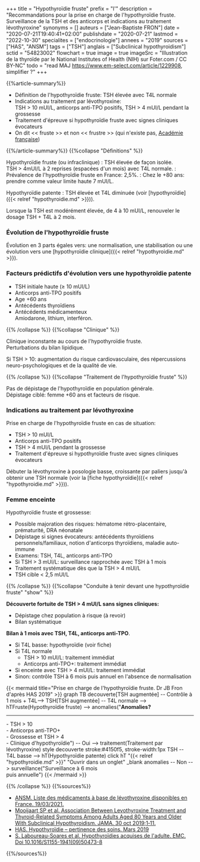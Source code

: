 +++
title = "Hypothyroïdie fruste"
prefix = "l'"
description = "Recommandations pour la prise en charge de l'hypothyroïdie fruste. Surveillance de la TSH et des anticorps et indications au traitement lévothyroxine"
synonyms = []
auteurs = ["Jean-Baptiste FRON"]
date = "2020-07-21T19:40:41+02:00"
publishdate = "2020-07-21"
lastmod = "2022-10-30"
specialites = ["endocrinologie"]
annees = "2019"
sources = ["HAS", "ANSM"]
tags = ["TSH"]
anglais = ["Subclinical hypothyroidism"]
sctid = "54823002"
flowchart = true
image = true
imageSrc = "Illustration de la thyroïde par le National Institutes of Health (NIH) sur Foter.com / CC BY-NC"
todo = "read MAJ https://www.em-select.com/article/1229908, simplifier ?"
+++

{{%article-summary%}}

- Définition de l'hypothyroïdie fruste: TSH élevée avec T4L normale
- Indications au traitement par lévothyroxine:  
  TSH > 10 mUI/L, anticorps anti-TPO positifs, TSH > 4 mUI/L pendant la grossesse
- Traitement d'épreuve si hypothyroïdie fruste avec signes cliniques évocateurs
- On dit << fruste >> et non << frustre >> (qui n'existe pas, [Académie française](https://www.dictionnaire-academie.fr/article/A9F1803))

{{%/article-summary%}}
{{%collapse "Définitions" %}}

Hypothyroïdie fruste (ou infraclinique)
: TSH élevée de façon isolée.  
TSH > 4mUI/L à 2 reprises (espacées d'un mois) avec T4L normale.
: Prévalence de l'hypothyroïdie fruste en France: 2,5%.
: Chez le +80 ans: prendre comme valeur limite haute 7 mUI/L.

Hypothyroïdie patente
: TSH élevée et T4L diminuée (voir [hypothyroïdie]({{< relref "hypothyroidie.md" >}})).

Lorsque la TSH est modérément élevée, de 4 à 10 mUI/L, renouveler le dosage TSH + T4L à 2 mois.

### Évolution de l'hypothyroïdie fruste

Évolution en 3 parts égales vers: une normalisation, une stabilisation ou une évolution vers une [hypothyroïdie clinique]({{< relref "hypothyroidie.md" >}}).

### Facteurs prédictifs d'évolution vers une hypothyroïdie patente

- TSH initiale haute (≥ 10 mUI/L)
- Anticorps anti-TPO positifs
- Age +60 ans
- Antécédents thyroïdiens
- Antécédents médicamenteux  
  Amiodarone, lithium, interféron.

{{% /collapse %}}
{{%collapse "Clinique" %}}

Clinique inconstante au cours de l'hypothyroïdie fruste.  
Perturbations du bilan lipidique.

Si TSH > 10: augmentation du risque cardiovasculaire, des répercussions neuro-psychologiques et de la qualité de vie.

{{% /collapse %}}
{{%collapse "Traitement de l'hypothyroïdie fruste" %}}

Pas de dépistage de l'hypothyroïdie en population générale.  
Dépistage ciblé: femme +60 ans et facteurs de risque.

### Indications au traitement par lévothyroxine

Prise en charge de l'hypothyroïdie fruste en cas de situation:

- TSH > 10 mUI/L
- Anticorps anti-TPO positifs
- TSH > 4 mUI/L pendant la grossesse
- Traitement d'épreuve si hypothyroïdie fruste avec signes cliniques évocateurs

Débuter la lévothyroxine à posologie basse, croissante par paliers jusqu'à obtenir une TSH normale (voir la [fiche hypothyroïdie]({{< relref "hypothyroidie.md" >}})).

### Femme enceinte

Hypothyroïdie fruste et grossesse:

- Possible majoration des risques: hématome rétro-placentaire, prématurité, DRA néonatale
- Dépistage si signes évocateurs: antécédents thyroïdiens personnels/familiaux, notion d'anticorps thyroïdiens, maladie auto-immune
- Examens: TSH, T4L, anticorps anti-TPO
- Si TSH > 3 mUI/L: surveillance rapprochée avec TSH à 1 mois
- Traitement systématique dès que la TSH > 4 mUI/L
- TSH cible < 2,5 mUI/L

{{% /collapse %}}
{{%collapse "Conduite à tenir devant une hypothyroïdie fruste" "show" %}}

**Découverte fortuite de TSH > 4 mUI/L sans signes cliniques:**

- Dépistage chez population à risque (à revoir)
- Bilan systématique

**Bilan à 1 mois avec TSH, T4L, anticorps anti-TPO**.

- Si T4L basse: hypothyroïdie (voir fiche)
- Si T4L normale
  - TSH > 10 mUI/L: traitement immédiat
  - Anticorps anti-TPO+: traitement immédiat
- Si enceinte avec TSH > 4 mUI/L: traitement immédiat
- Sinon: contrôle TSH à 6 mois puis annuel en l'absence de normalisation

{{< mermaid title="Prise en charge de l'hypothyroïdie fruste. Dr JB Fron d'après HAS 2019" >}}
graph TB
  decouverte[TSH augmentée] -- Contrôle à 1 mois + T4L--> TSH[TSH augmentée] -- T4L normale --> hTFruste(Hypothyroïdie fruste) --> anomalies("<b>Anomalies?</b><hr>- TSH &gt; 10<br>- Anticorps anti-TPO+<br>- Grossesse et TSH &gt; 4<br>- Clinique d'hypothyroïdie") -- Oui --> traitement(Traitement par lévothyroxine)
  style decouverte stroke:#4150f5, stroke-width:1px
  TSH -- T4L basse --> hT(Hypothyroïdie patente)
    click hT "{{< relref "hypothyroidie.md" >}}" "Ouvrir dans un onglet" _blank
    anomalies -- Non --> surveillance("Surveillance à 6 mois<br>puis annuelle")
{{< /mermaid >}}

{{% /collapse %}}
{{%sources%}}

- [ANSM. Liste des médicaments à base de lévothyroxine disponibles en France. 19/03/2021.](https://ansm.sante.fr/dossiers-thematiques/les-medicaments-a-base-de-levothyroxine-disponibles-en-france-1/les-medicaments-a-base-de-levothyroxine-disponibles-en-france)
- [Mooijaart SP et al. Association Between Levothyroxine Treatment and Thyroid-Related Symptoms Among Adults Aged 80 Years and Older With Subclinical Hypothyroidism. JAMA. 30 oct 2019;1‑11.](https://doi.org/10.1001/jama.2019.17274)
- [HAS. Hypothyroïdie – pertinence des soins. Mars 2019](https://www.has-sante.fr/portail/jcms/c_2910740/fr/pertinence-des-soins-hypothyroidie)
- [S. Laboureau-Soares et al. Hypothyroïdies acquises de l'adulte. EMC. Doi 10.1016/S1155-1941(09)50473-8](https://www.em-select.com/article/224074)

{{%/sources%}}
